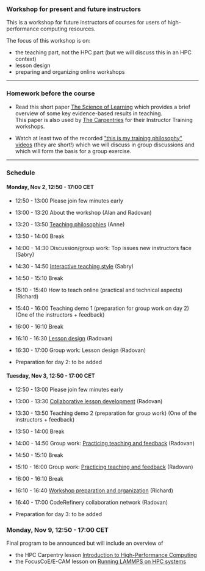 

### Workshop for present and future instructors

This is a workshop for future instructors of courses for users
of high-performance computing resources.

The focus of this workshop is on:
- the teaching part, not the HPC part (but we will discuss this in an HPC context)
- lesson design
- preparing and organizing online workshops

---

### Homework before the course

- Read this short paper 
  [The Science of Learning](https://carpentries.github.io/instructor-training/files/papers/science-of-learning-2015.pdf) 
  which provides a brief overview of some key evidence-based results in teaching.  
  This paper is also used by [The Carpentries](https://carpentries.org/) for their Instructor Training workshops.

- Watch at least two of the recorded
  ["this is my training philosophy" videos](https://www.youtube.com/playlist?list=PLpLblYHCzJAAHF89P-GCjEXWC8CF-7nhX)
  (they are short!)
  which we will
  discuss in group discussions and which will form the basis for a group
  exercise.

---

### Schedule

#### Monday, Nov 2, 12:50 - 17:00 CET

- 12:50 - 13:00
  Please join few minutes early

- 13:00 - 13:20
  About the workshop
  (Alan and Radovan)

- 13:20 - 13:50
  [Teaching philosophies](https://coderefinery.github.io/instructor-training/02-teaching-philosophies/)
  (Anne)

- 13:50 - 14:00
  Break

- 14:00 - 14:30
  Discussion/group work:
  Top issues new instructors face
  (Sabry)

- 14:30 - 14:50
  [Interactive teaching style](https://coderefinery.github.io/instructor-training/03-teaching-style/)
  (Sabry)

- 14:50 - 15:10
  Break

- 15:10 - 15:40
  How to teach online (practical and technical aspects)
  (Richard)

- 15:40 - 16:00
  Teaching demo 1 (preparation for group work on day 2)
  (One of the instructors + feedback)

- 16:00 - 16:10
  Break

- 16:10 - 16:30
  [Lesson design](https://coderefinery.github.io/instructor-training/lesson-design/)
  (Radovan)

- 16:30 - 17:00
  Group work: Lesson design
  (Radovan)

- Preparation for day 2: to be added


#### Tuesday, Nov 3, 12:50 - 17:00 CET

- 12:50 - 13:00
  Please join few minutes early

- 13:00 - 13:30
  [Collaborative lesson development](https://coderefinery.github.io/instructor-training/lesson-development/)
  (Radovan)

- 13:30 - 13:50
  Teaching demo 2 (preparation for group work)
  (One of the instructors + feedback)

- 13:50 - 14:00
  Break

- 14:00 - 14:50
  Group work:
  [Practicing teaching and feedback](https://coderefinery.github.io/instructor-training/06-teaching/)
  (Radovan)

- 14:50 - 15:10
  Break

- 15:10 - 16:00
  Group work:
  [Practicing teaching and feedback](https://coderefinery.github.io/instructor-training/06-teaching/)
  (Radovan)

- 16:00 - 16:10
  Break

- 16:10 - 16:40
  [Workshop preparation and organization](https://coderefinery.github.io/instructor-training/04-running-workshops/)
  (Richard)

- 16:40 - 17:00
  CodeRefinery collaboration network
  (Radovan)

- Preparation for day 3: to be added


### Monday, Nov 9, 12:50 - 17:00 CET

Final program to be announced but will include an overview of
- the HPC Carpentry lesson [Introduction to High-Performance Computing](https://hpc-carpentry.github.io/hpc-intro/)
- the FocusCoE/E-CAM lesson on [Running LAMMPS on HPC systems](https://fzj-jsc.github.io/tuning_lammps/)
